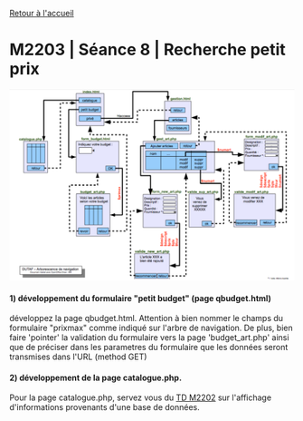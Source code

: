 [Retour à l'accueil](README.md)

# M2203 | Séance 8 | Recherche petit prix
![GitHub Logo](/plan.png)
#### 1) développement du formulaire "petit budget" (page qbudget.html)
 développez la page qbudget.html. Attention à bien nommer le champs du formulaire "prixmax" comme indiqué sur l'arbre de navigation. De plus, bien faire 'pointer' la validation du formulaire vers la page 'budget_art.php' ainsi que de préciser dans les parametres du formulaire que les données seront transmises dans l'URL (method GET)

#### 2) développement de la page catalogue.php.
Pour la page catalogue.php, servez vous du [TD M2202](https://github.com/Dannebicque/dutafguide/blob/master/M2202-seance-2.md) sur l'affichage d'informations provenants d'une base de données.

